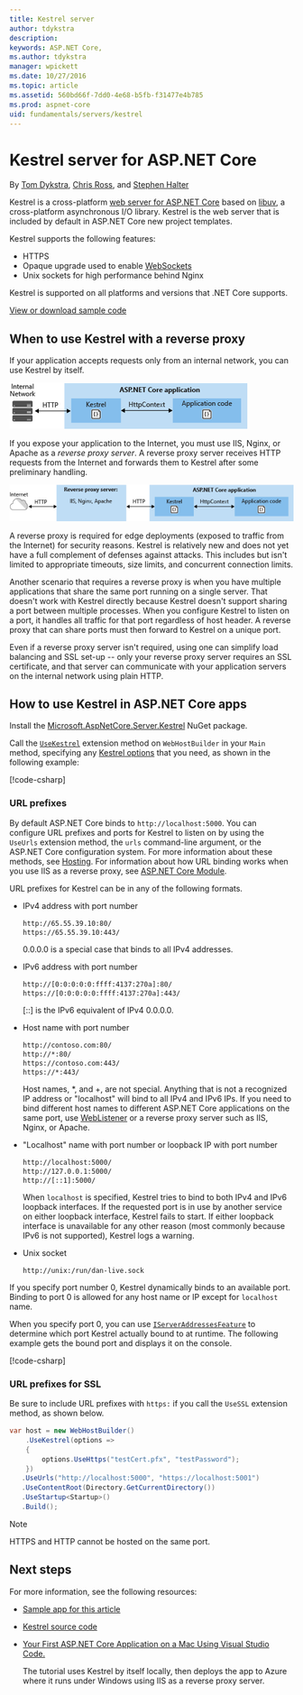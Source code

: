 ```yaml
---
title: Kestrel server
author: tdykstra
description: 
keywords: ASP.NET Core,
ms.author: tdykstra
manager: wpickett
ms.date: 10/27/2016
ms.topic: article
ms.assetid: 560bd66f-7dd0-4e68-b5fb-f31477e4b785
ms.prod: aspnet-core
uid: fundamentals/servers/kestrel
---
```

# Kestrel server for ASP.NET Core

By [Tom Dykstra](http://github.com/tdykstra), [Chris Ross](https://github.com/Tratcher), and [Stephen Halter](https://twitter.com/halter73)

Kestrel is a cross-platform [web server for ASP.NET Core](overview.md) based on [libuv](https://github.com/libuv/libuv), a cross-platform asynchronous I/O library. Kestrel is the web server that is included by default in ASP.NET Core new project templates. 

Kestrel supports the following features:

  * HTTPS
  * Opaque upgrade used to enable [WebSockets](https://github.com/aspnet/websockets)
  * Unix sockets for high performance behind Nginx 

Kestrel is supported on all platforms and versions that .NET Core supports.

[View or download sample code](https://github.com/aspnet/Docs/tree/master/aspnetcore/fundamentals/servers/kestrel/sample)

## When to use Kestrel with a reverse proxy

If your application accepts requests only from an internal network, you can use Kestrel by itself.

![Kestrel to internal network](kestrel/_static/kestrel-to-internal.png)

If you expose your application to the Internet, you must use IIS, Nginx, or Apache as a *reverse proxy server*. A reverse proxy server receives HTTP requests from the Internet and forwards them to Kestrel after some preliminary handling.

![Kestrel to Internet](kestrel/_static/kestrel-to-internet.png)

A reverse proxy is required for edge deployments (exposed to traffic from the Internet) for security reasons. Kestrel is relatively new and does not yet have a full complement of defenses against attacks. This includes but isn't limited to appropriate timeouts, size limits, and concurrent connection limits.

Another scenario that requires a reverse proxy is when you have multiple applications that share the same port running on a single server. That doesn't work with Kestrel directly because Kestrel doesn't support sharing a port between multiple processes. When you configure Kestrel to listen on a port, it handles all traffic for that port regardless of host header. A reverse proxy that can share ports must then forward to Kestrel on a unique port.

Even if a reverse proxy server isn't required, using one can simplify load balancing and SSL set-up -- only your reverse proxy server requires an SSL certificate, and that server can communicate with your application servers on the internal network using plain HTTP.

## How to use Kestrel in ASP.NET Core apps

Install the [Microsoft.AspNetCore.Server.Kestrel](https://www.nuget.org/packages/Microsoft.AspNetCore.Server.Kestrel/) NuGet package.

Call the [`UseKestrel`](http://docs.asp.net/projects/api/en/latest/autoapi/Microsoft/AspNetCore/Hosting/WebHostBuilderKestrelExtensions/index.html#Microsoft.AspNetCore.Hosting.WebHostBuilderKestrelExtensions.UseKestrel.md) extension method on `WebHostBuilder` in your `Main` method, specifying any [Kestrel options](https://docs.asp.net/projects/api/en/latest/autoapi/Microsoft/AspNetCore/Server/Kestrel/KestrelServerOptions/) that you need, as shown in the following example:

[!code-csharp[](kestrel/sample/Program.cs?name=snippet_Main&highlight=13-19)]

### URL prefixes

By default ASP.NET Core binds to `http://localhost:5000`. You can configure URL prefixes and ports for Kestrel to listen on by using the `UseUrls` extension method, the `urls` command-line argument, or the ASP.NET Core configuration system. For more information about these methods, see [Hosting](../../fundamentals/hosting.md). For information about how URL binding works when you use IIS as a reverse proxy, see [ASP.NET Core Module](aspnet-core-module.md). 

URL prefixes for Kestrel can be in any of the following formats. 

* IPv4 address with port number

  ```
  http://65.55.39.10:80/
  https://65.55.39.10:443/
  ```

  0.0.0.0 is a special case that binds to all IPv4 addresses.


* IPv6 address with port number

  ```
  http://[0:0:0:0:0:ffff:4137:270a]:80/ 
  https://[0:0:0:0:0:ffff:4137:270a]:443/ 
  ```

  [::] is the IPv6 equivalent of IPv4 0.0.0.0.


* Host name with port number

  ```
  http://contoso.com:80/
  http://*:80/
  https://contoso.com:443/
  https://*:443/
  ```

  Host names, *, and +, are not special. Anything that is not a recognized IP address or "localhost" will bind to all IPv4 and IPv6 IPs. If you need to bind different host names to different ASP.NET Core applications on the same port, use [WebListener](weblistener.md) or a reverse proxy server such as IIS, Nginx, or Apache.

* "Localhost" name with port number or loopback IP with port number

  ```
  http://localhost:5000/
  http://127.0.0.1:5000/
  http://[::1]:5000/
  ```

  When `localhost` is specified, Kestrel tries to bind to both IPv4 and IPv6 loopback interfaces. If the requested port is in use by another service on either loopback interface, Kestrel fails to start. If either loopback interface is unavailable for any other reason (most commonly because IPv6 is not supported), Kestrel logs a warning. 

* Unix socket

  ```
  http://unix:/run/dan-live.sock  
  ```

If you specify port number 0, Kestrel dynamically binds to an available port. Binding to port 0 is allowed for any host name or IP except for `localhost` name.

When you specify port 0, you can use  [`IServerAddressesFeature`](http://docs.asp.net/projects/api/en/latest/autoapi/Microsoft/AspNetCore/Hosting/Server/Features/IServerAddressesFeature/index.html#Microsoft.AspNetCore.Hosting.Server.Features.IServerAddressesFeature.md) to determine which port Kestrel actually bound to at runtime. The following example gets the bound port and displays it on the console.

[!code-csharp[](kestrel/sample/Startup.cs?name=snippet_Configure)]

### URL prefixes for SSL

Be sure to include URL prefixes with `https:` if you call the `UseSSL` extension method, as shown below.

```csharp
var host = new WebHostBuilder() 
    .UseKestrel(options => 
    { 
        options.UseHttps("testCert.pfx", "testPassword"); 
    }) 
   .UseUrls("http://localhost:5000", "https://localhost:5001") 
   .UseContentRoot(Directory.GetCurrentDirectory()) 
   .UseStartup<Startup>() 
   .Build(); 
```

> [!NOTE]
> HTTPS and HTTP cannot be hosted on the same port.

## Next steps

For more information, see the following resources:

* [Sample app for this article](https://github.com/aspnet/Docs/tree/master/aspnetcore/fundamentals/servers/kestrel/sample)
* [Kestrel source code](https://github.com/aspnet/KestrelHttpServer)
* [Your First ASP.NET Core Application on a Mac Using Visual Studio Code.](../../tutorials/your-first-mac-aspnet.md)

  The tutorial uses Kestrel by itself locally, then deploys the app to Azure where it runs under Windows using IIS as a reverse proxy server.
